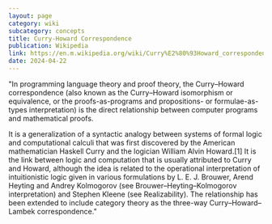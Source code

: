 ```yaml
---
layout: page
category: wiki
subcategory: concepts
title: Curry-Howard Correspondence
publication: Wikipedia
link: https://en.m.wikipedia.org/wiki/Curry%E2%80%93Howard_correspondence
date: 2024-04-22
---
```


"In programming language theory and proof theory, the Curry–Howard correspondence (also known as the Curry–Howard isomorphism or equivalence, or the proofs-as-programs and propositions- or formulae-as-types interpretation) is the direct relationship between computer programs and mathematical proofs.

It is a generalization of a syntactic analogy between systems of formal logic and computational calculi that was first discovered by the American mathematician Haskell Curry and the logician William Alvin Howard.[1] It is the link between logic and computation that is usually attributed to Curry and Howard, although the idea is related to the operational interpretation of intuitionistic logic given in various formulations by L. E. J. Brouwer, Arend Heyting and Andrey Kolmogorov (see Brouwer–Heyting–Kolmogorov interpretation) and Stephen Kleene (see Realizability). The relationship has been extended to include category theory as the three-way Curry–Howard–Lambek correspondence."
